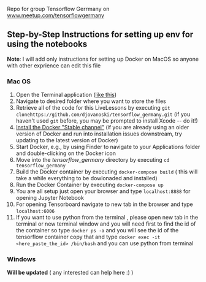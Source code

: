 
Repo for group Tensorflow Gerrmany on www.meetup.com/tensorflowgermany


## Step-by-Step Instructions for setting up env for using the notebooks 

__Note__: I will add only instructions for setting up Docker on MacOS so anyone with other exprience can edit this file

### Mac OS

1. Open the Terminal application ([like this](http://www.wikihow.com/Open-a-Terminal-Window-in-Mac))
2. Navigate to desired folder where you want to store the files 
3. Retrieve all of the code for this LiveLessons by executing `git clonehttps://github.com/djovanoski/tensorflow_germany.git` (if you haven't used `git` before, you may be prompted to install Xcode -- do it!)
4. [Install the Docker "Stable channel"](https://docs.docker.com/docker-for-mac/install/) (if you are already using an older version of Docker and run into installation issues downstream, try updating to the latest version of Docker)
5. Start Docker, e.g., by using Finder to navigate to your Applications folder and double-clicking on the Docker icon
6. Move into the *tensorflow_germany* directory by executing `cd tensorflow_germany`
7. Build the Docker container by executing `docker-compose build` ( this will take a while everything to be dowlonaded and installed)
8. Run the Docker Container by executing `docker-compose up`
9. You are all setup just open your browser and type `localhost:8888` for opening Jupyter Notebook 
10. For opening Tensorboard navigate to new tab in the browser and type `localhost:6006`
11. If you want to use python from the terminal , please open new tab in the terminal or new terminal window and you will need first to find the id of the container so type `docker ps -a` and you will see the id of the tensorflow container copy that and type `docker exec -it <here_paste_the_id> /bin/bash` and you can use python from terminal 


### Windows 
__Will be updated__ ( any interested can help here :) ) 












